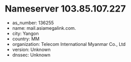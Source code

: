 # Nameserver 103.85.107.227

* as_number: 136255
* name: mail.asiamegalink.com.
* city: Yangon
* country: MM
* organization: Telecom International Myanmar Co., Ltd
* version: Unknown
* dnssec: Unknown
